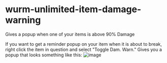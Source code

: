 # wurm-unlimited-item-damage-warning
Gives a popup when one of your items is above 90% Damage

If you want to get a reminder popup on your item when it is about to break, right click the item in question and select "Toggle Dam. Warn."
Gives you a popup that looks something like this:
![image](https://user-images.githubusercontent.com/36503011/230897108-809c67c8-87f6-4962-830c-2ccb97d7eda2.png)
